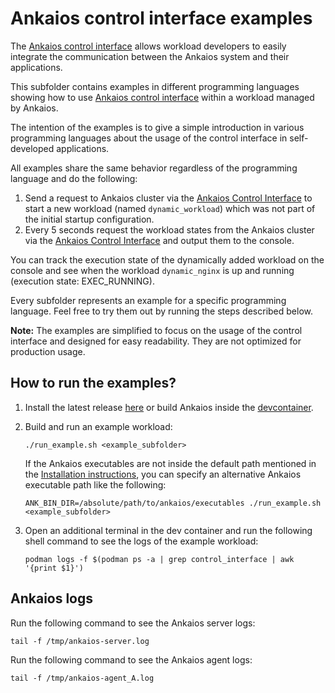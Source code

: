 # Ankaios control interface examples

The [Ankaios control interface](https://eclipse-ankaios.github.io/ankaios/main/reference/control-interface/) allows workload developers to easily integrate the communication between the Ankaios system and their applications.

This subfolder contains examples in different programming languages showing how to use [Ankaios control interface](https://eclipse-ankaios.github.io/ankaios/main/reference/control-interface/) within a workload managed by Ankaios.

The intention of the examples is to give a simple introduction in various programming languages about the usage of the control interface in self-developed applications.

All examples share the same behavior regardless of the programming language and do the following:

1. Send a request to Ankaios cluster via the [Ankaios Control Interface](https://eclipse-ankaios.github.io/ankaios/main/reference/control-interface/) to start a new workload  (named `dynamic_workload`) which was not part of the initial startup configuration.
2. Every 5 seconds request the workload states from the Ankaios cluster via the [Ankaios Control Interface](https://eclipse-ankaios.github.io/ankaios/main/reference/control-interface/) and output them to the console.

You can track the execution state of the dynamically added workload on the console and see when the workload `dynamic_nginx` is up and running (execution state: EXEC_RUNNING).

Every subfolder represents an example for a specific programming language. Feel free to try them out by running the steps described below.

**Note:** The examples are simplified to focus on the usage of the control interface and designed for easy readability. They are not optimized for production usage.

## How to run the examples?

1. Install the latest release [here](https://eclipse-ankaios.github.io/ankaios/main/usage/installation/) or build Ankaios inside the [devcontainer](../.devcontainer/Dockerfile).
2. Build and run an example workload:

   ```shell
   ./run_example.sh <example_subfolder>
   ```

   If the Ankaios executables are not inside the default path mentioned in the [Installation instructions](https://eclipse-ankaios.github.io/ankaios/main/usage/installation/), you can specify an alternative Ankaios executable path like the following:

   ```shell
   ANK_BIN_DIR=/absolute/path/to/ankaios/executables ./run_example.sh <example_subfolder>
   ```

3. Open an additional terminal in the dev container and run the following shell command to see the logs of the example workload:

   ```shell
   podman logs -f $(podman ps -a | grep control_interface | awk '{print $1}')
   ```

## Ankaios logs

Run the following command to see the Ankaios server logs:

   ```shell
   tail -f /tmp/ankaios-server.log
   ```

Run the following command to see the Ankaios agent logs:

   ```shell
   tail -f /tmp/ankaios-agent_A.log
   ```
